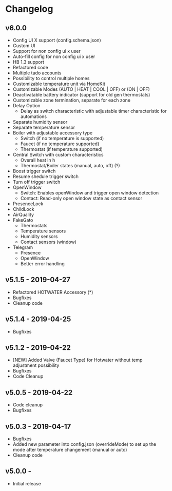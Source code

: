# Changelog


## v6.0.0
- Config UI X support (config.schema.json)
- Custom UI
- Support for non config ui x user
- Auto-fill config for non config ui x user
- HB 1.3 support
- Refactored code
- Multiple tado accounts
- Possibility to control multiple homes
- Customizable temperature unit via HomeKit
- Customizable Modes (AUTO | HEAT | COOL | OFF) or (ON | OFF)
- Deactivatable battery indicator (support for old gen thermostats)
- Customizable zone termination, separate for each zone
- Delay Option
  - Delay as switch characteristic with adjustable timer characteristic for automations
- Separate humidity sensor
- Separate temperature sensor
- Boiler with adjustable accessory type
  - Switch (if no temperature is supported)
  - Faucet (if no temperature supported)
  - Thermostat (if temperature supported)
- Central Switch with custom characteristics
  - Overall heat in h
  - Thermostat/Boiler states (manual, auto, off) (?)
- Boost trigger switch
- Resume shedule trigger switch
- Turn off trigger switch
- OpenWindow
  - Switch: Enables openWindow and trigger open window detection
  - Contact: Read-only open window state as contact sensor
- PresenceLock
- ChildLock
- AirQuality
- FakeGato
  - Thermostats
  - Temperature sensors
  - Humidity sensors
  - Contact sensors (window)
- Telegram
  - Presence
  - OpenWindow
  - Better error handling

## v5.1.5 - 2019-04-27
- Refactored HOTWATER Accessory (*)
- Bugfixes
- Cleanup code


## v5.1.4 - 2019-04-25
- Bugfixes


## v5.1.2 - 2019-04-22
- [NEW] Added Valve (Faucet Type) for Hotwater without temp adjustment possibility
- Bugfixes
- Code Cleanup


## v5.0.5 - 2019-04-22
- Code cleanup
- Bugfixes


## v5.0.3 - 2019-04-17
- Bugfixes
- Added new parameter into config.json (overrideMode) to set up the mode after temperature changement (manual or auto)
- Cleanup code

## v5.0.0 - 
- Initial release
